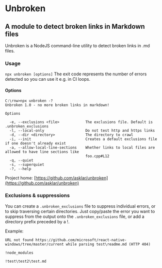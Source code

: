 # Unbroken
## A module to detect broken links in Markdown files

Unbroken is a NodeJS command-line utility to detect broken links in .md files.
### Usage
`npx unbroken [options]`
The exit code represents the number of errors detected so you can use it e.g. in CI loops.

#### Options
```
C:\rnw>npx unbroken -?
Unbroken 1.0 - no more broken links in markdown!

Options

  -e, --exclusions <file>            The exclusions file. Default is .unbroken_exclusions
  -l, --local-only                   Do not test http and https links
  -d, --dir <directory>              The directory to crawl
  -i, --init                         Creates a default exclusions file if one doesn't already exist
  -a, --allow-local-line-sections    Whether links to local files are allowed to have line sections like
                                     foo.cpp#L12
  -q, --quiet
  -s, --superquiet
  -?, --help
```
  Project home: [https://github.com/asklar/unbroken](https://github.com/asklar/unbroken)

### Exclusions & suppressions
You can create a `.unbroken_exclusions` file to suppress individual errors, or to skip traversing certain directories.
Just copy/paste the error you want to suppress from the output onto the `.unbroken_exclusions` file, or add a directory prefix preceded by a !.

Example:

```
URL not found https://github.com/microsoft/react-native-windows/tree/master/current while parsing test\readme.md (HTTP 404)

!node_modules

!test\test2\test.md
```
